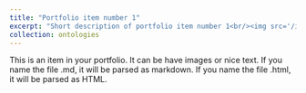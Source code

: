 ```yaml
---
title: "Portfolio item number 1"
excerpt: "Short description of portfolio item number 1<br/><img src='/images/500x300.png'>"
collection: ontologies
---
```


This is an item in your portfolio. It can be have images or nice text. If you name the file .md, it will be parsed as markdown. If you name the file .html, it will be parsed as HTML. 
